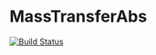 # MassTransferAbs

[![Build Status](https://github.com/colleenfroysa/MassTransferAbs.jl/actions/workflows/CI.yml/badge.svg?branch=main)](https://github.com/colleenfroysa/MassTransferAbs.jl/actions/workflows/CI.yml?query=branch%3Amain)
